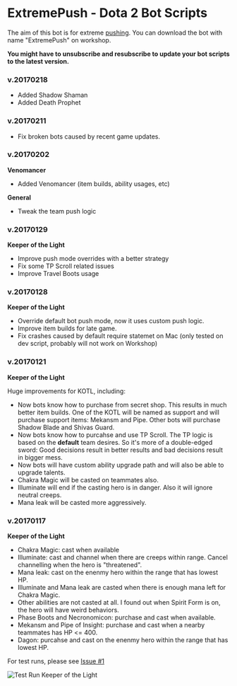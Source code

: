 # ExtremePush - Dota 2 Bot Scripts

The aim of this bot is for extreme [pushing](http://dota2.gamepedia.com/Pushing). You can download the bot with name "ExtremePush" on workshop.

**You might have to unsubscribe and resubscribe to update your bot scripts to the latest version.**

### v.20170218

- Added Shadow Shaman
- Added Death Prophet

### v.20170211

- Fix broken bots caused by recent game updates.

### v.20170202

**Venomancer**

- Added Venomancer (item builds, ability usages, etc)

**General**

- Tweak the team push logic

### v.20170129

**Keeper of the Light**

- Improve push mode overrides with a better strategy
- Fix some TP Scroll related issues
- Improve Travel Boots usage

### v.20170128

**Keeper of the Light**

- Override default bot push mode, now it uses custom push logic.
- Improve item builds for late game.
- Fix crashes caused by default require statemet on Mac (only tested on dev script, probably will not work on Workshop)

### v.20170121

**Keeper of the Light**

Huge improvements for KOTL, including:

- Now bots know how to purchase from secret shop. This results in much better item builds.
One of the KOTL will be named as support and will purchase support items: Mekansm and Pipe.
Other bots will purchase Shadow Blade and Shivas Guard.
- Now bots know how to purcahse and use TP Scroll. The TP logic is based on the **default** team desires. So it's more of a double-edged sword: Good decisions result in better results and bad decisions result in bigger mess.
- Now bots will have custom ability upgrade path and will also be able to upgrade talents.
- Chakra Magic will be casted on teammates also.
- Illuminate will end if the casting hero is in danger. Also it will ignore neutral creeps.
- Mana leak will be casted more aggressively.

### v.20170117

**Keeper of the Light**

- Chakra Magic: cast when available
- Illuminate: cast and channel when there are creeps within range. Cancel channelling when the hero is "threatened".
- Mana leak: cast on the enenmy hero within the range that has lowest HP.
- Illuminate and Mana leak are casted when there is enough mana left for Chakra Magic.
- Other abilities are not casted at all. I found out when Spirit Form is on, the hero will have weird behaviors.
- Phase Boots and Necronomicon: purchase and cast when available.
- Mekansm and Pipe of Insight: purchase and cast when a nearby teammates has HP <= 400.
- Dagon: purcahse and cast on the enenmy hero within the range that has lowest HP.

For test runs, please see [Issue #1](https://github.com/insraq/dota2bots/issues/1)

![Test Run Keeper of the Light](https://cloud.githubusercontent.com/assets/608221/22066488/1eb64e12-ddc8-11e6-8882-fa93c0c07cd3.png)

